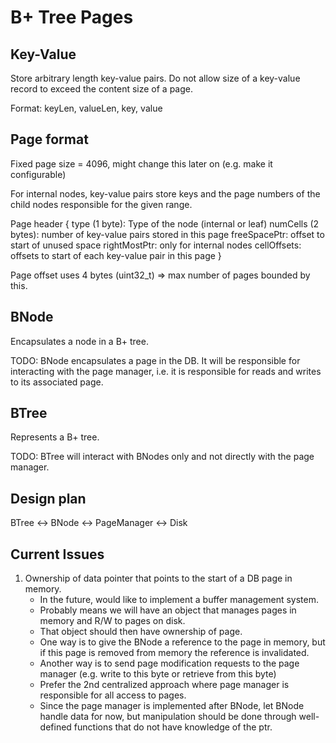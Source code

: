 # B+ Tree Pages

## Key-Value
Store arbitrary length key-value pairs.
Do not allow size of a key-value record to exceed the content size of a page.

Format: keyLen, valueLen, key, value


## Page format
Fixed page size = 4096, might change this later on (e.g. make it configurable)

For internal nodes, key-value pairs store keys and the page numbers of the child nodes responsible
for the given range.

Page header
{
	type (1 byte): Type of the node (internal or leaf)
	numCells (2 bytes): number of key-value pairs stored in this page
	freeSpacePtr: offset to start of unused space
	rightMostPtr: only for internal nodes
	cellOffsets: offsets to start of each key-value pair in this page
}

Page offset uses 4 bytes (uint32_t) => max number of pages bounded by this.

## BNode
Encapsulates a node in a B+ tree.

TODO: BNode encapsulates a page in the DB. It will be responsible for interacting with the page manager, i.e. it is responsible for reads and writes to its associated page.

## BTree
Represents a B+ tree.

TODO: BTree will interact with BNodes only and not directly with the page manager.

## Design plan
BTree <-> BNode <-> PageManager <-> Disk

## Current Issues
1. Ownership of data pointer that points to the start of a DB page in memory.
	- In the future, would like to implement a buffer management system.
	- Probably means we will have an object that manages pages in memory and R/W to pages on disk.
	- That object should then have ownership of page.
	- One way is to give the BNode a reference to the page in memory, but if this page is removed from memory the reference is invalidated.
	- Another way is to send page modification requests to the page manager (e.g. write to this byte or retrieve from this byte)
	- Prefer the 2nd centralized approach where page manager is responsible for all access to pages.
	- Since the page manager is implemented after BNode, let BNode handle data for now, but manipulation should be done through well-defined functions that do not have knowledge of the ptr.